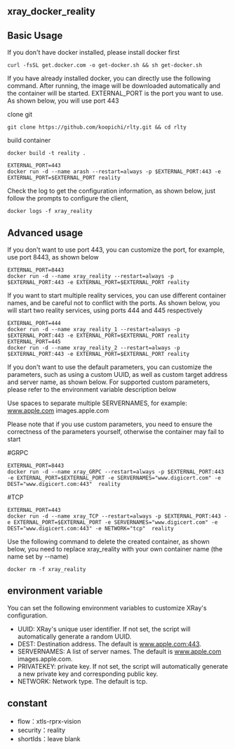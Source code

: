 ## xray_docker_reality


## Basic Usage
If you don't have docker installed, please install docker first

```
curl -fsSL get.docker.com -o get-docker.sh && sh get-docker.sh
```

If you have already installed docker, you can directly use the following command. After running,
the image will be downloaded automatically and the container will be started.
EXTERNAL_PORT is the port you want to use. As shown below, you will use port 443

clone git
```
git clone https://github.com/koopichi/rlty.git && cd rlty
```
build container
```
docker build -t reality .
```

```
EXTERNAL_PORT=443
docker run -d --name arash --restart=always -p $EXTERNAL_PORT:443 -e EXTERNAL_PORT=$EXTERNAL_PORT reality
```

Check the log to get the configuration information, as shown below, just follow the prompts to configure the client,

```
docker logs -f xray_reality 
```

## Advanced usage

If you don't want to use port 443, you can customize the port, for example, use port 8443, as shown below

```
EXTERNAL_PORT=8443
docker run -d --name xray_reality --restart=always -p $EXTERNAL_PORT:443 -e EXTERNAL_PORT=$EXTERNAL_PORT reality
```

If you want to start multiple reality services, you can use different container names, and be careful not to conflict with the ports.
As shown below, you will start two reality services, using ports 444 and 445 respectively

```
EXTERNAL_PORT=444
docker run -d --name xray_reality_1 --restart=always -p $EXTERNAL_PORT:443 -e EXTERNAL_PORT=$EXTERNAL_PORT reality
EXTERNAL_PORT=445
docker run -d --name xray_reality_2 --restart=always -p $EXTERNAL_PORT:443 -e EXTERNAL_PORT=$EXTERNAL_PORT reality
```

If you don't want to use the default parameters, you can customize the parameters, such as using a custom UUID,
as well as custom target address and server name, as shown below. For supported custom parameters, please refer to the environment variable description below

Use spaces to separate multiple SERVERNAMES, for example: www.apple.com images.apple.com

Please note that if you use custom parameters, you need to ensure the correctness of the parameters yourself, otherwise the container may fail to start

#GRPC
```
EXTERNAL_PORT=8443
docker run -d --name xray_GRPC --restart=always -p $EXTERNAL_PORT:443 -e EXTERNAL_PORT=$EXTERNAL_PORT -e SERVERNAMES="www.digicert.com" -e DEST="www.digicert.com:443"  reality
```
#TCP
```
EXTERNAL_PORT=443
docker run -d --name xray_TCP --restart=always -p $EXTERNAL_PORT:443 -e EXTERNAL_PORT=$EXTERNAL_PORT -e SERVERNAMES="www.digicert.com" -e DEST="www.digicert.com:443" -e NETWORK="tcp"  reality
```


Use the following command to delete the created container, as shown below, you need to replace xray_reality with your own container name (the name set by --name)

```
docker rm -f xray_reality
```


## environment variable
You can set the following environment variables to customize XRay's configuration.
* UUID: XRay's unique user identifier. If not set, the script will automatically generate a random UUID.
* DEST: Destination address. The default is www.apple.com:443.
* SERVERNAMES: A list of server names. The default is www.apple.com images.apple.com.
* PRIVATEKEY: private key. If not set, the script will automatically generate a new private key and corresponding public key.
* NETWORK: Network type. The default is tcp.

## constant
* flow：xtls-rprx-vision
* security：reality
* shortIds：leave blank
